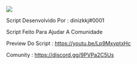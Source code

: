 

<img src="https://cdn.discordapp.com/attachments/819171425357004850/830090582567288882/dinizkkj.png" >

Script Desenvolvido Por : dinizkkj#0001

Script Feito Para Ajudar A Comunidade

Preview Do Script : https://youtu.be/Lp9MxvptxHc

Comunity : https://discord.gg/9PVPa2C5Us
